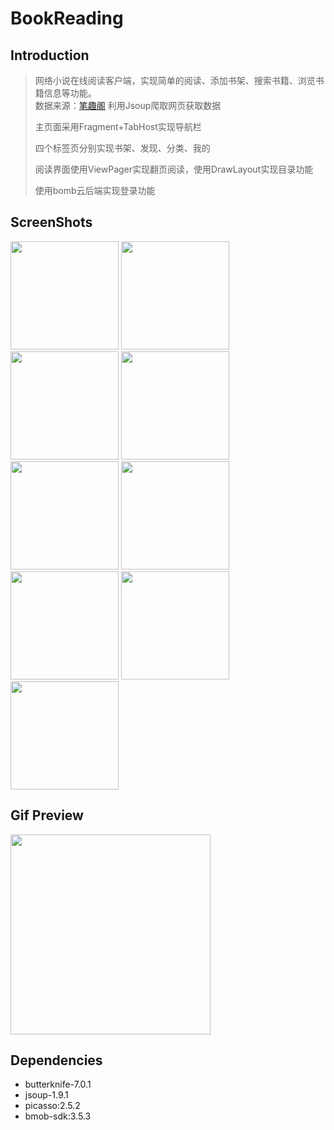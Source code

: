 # BookReading
## Introduction
> 网络小说在线阅读客户端，实现简单的阅读、添加书架、搜索书籍、浏览书籍信息等功能。   
> 数据来源：[笔趣阁](http://www.biquge.com.tw/)
> 利用Jsoup爬取网页获取数据  
> 
> 主页面采用Fragment+TabHost实现导航栏  
> 
> 四个标签页分别实现书架、发现、分类、我的   
> 
> 阅读界面使用ViewPager实现翻页阅读，使用DrawLayout实现目录功能   
> 
> 使用bomb云后端实现登录功能

## ScreenShots
<img width="173" height=“274” src="https://github.com/xfwangmm/BookReading/blob/1f5b4f0bd76bbaf70a739e7eadf3bc9927bbc99b/files/1.png"></img> 
<img width="173" height=“274” src="https://github.com/xfwangmm/BookReading/blob/1f5b4f0bd76bbaf70a739e7eadf3bc9927bbc99b/files/2.png"></img> 
<img width="173" height=“274” src="https://github.com/xfwangmm/BookReading/blob/1f5b4f0bd76bbaf70a739e7eadf3bc9927bbc99b/files/3.png"></img> 
<img width="173" height=“274” src="https://github.com/xfwangmm/BookReading/blob/1f5b4f0bd76bbaf70a739e7eadf3bc9927bbc99b/files/4.png"></img> 
<img width="173" height=“274” src="https://github.com/xfwangmm/BookReading/blob/1f5b4f0bd76bbaf70a739e7eadf3bc9927bbc99b/files/5.png"></img> 
<img width="173" height=“274” src="https://github.com/xfwangmm/BookReading/blob/1f5b4f0bd76bbaf70a739e7eadf3bc9927bbc99b/files/6.png"></img> 
<img width="173" height=“274” src="https://github.com/xfwangmm/BookReading/blob/1f5b4f0bd76bbaf70a739e7eadf3bc9927bbc99b/files/7.png"></img> 
<img width="173" height=“274” src="https://github.com/xfwangmm/BookReading/blob/1f5b4f0bd76bbaf70a739e7eadf3bc9927bbc99b/files/8.png"></img> 
<img width="173" height=“274” src="https://github.com/xfwangmm/BookReading/blob/1f5b4f0bd76bbaf70a739e7eadf3bc9927bbc99b/files/9.png"></img> 

## Gif Preview
<img width="320" height=“590” src="https://github.com/xfwangmm/BookReading/blob/1f5b4f0bd76bbaf70a739e7eadf3bc9927bbc99b/files/temp.gif"></img>

## Dependencies
- butterknife-7.0.1
- jsoup-1.9.1
- picasso:2.5.2
- bmob-sdk:3.5.3